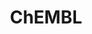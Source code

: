 ---
bigquery: https://console.cloud.google.com/bigquery?p=patents-public-data&d=ebi_chembl&page=dataset
citation: '"The ChEMBL database in 2017." Anna Gaulton, Anne Hersey, Michał Nowotka,
  A Patrícia Bento, Jon Chambers, David Mendez, Prudence Mutowo, Francis Atkinson,
  Louisa J Bellis, Elena Cibrián-Uhalte, Mark Davies, Nathan Dedman, Anneli Karlsson,
  María Paula Magariños, John P Overington, George Papadatos, Ines Smit, Andrew R
  Leach Nucleic acids Research (2017) 45 (Database Issue), D945-D954'
contributors: European Bioinformatics Institute
cost: None
description: ChEMBL Data is a manually curated database of small molecules used in
  drug discovery, including information about existing patented drugs.
documentation: 'schema: https://www.ebi.ac.uk/chembl/db_schema


  '
last_edit: 04/05/2022, 10:43:13
location: https://console.cloud.google.com/marketplace/product/google_patents_public_datasets/chembl
maintained_by: EMBL-EBI, an outstation of European Molecular Biology Laboratory
related_publications: '

  ChEMBL: towards direct deposition of bioassay data.


  Mendez D, Gaulton A, Bento AP, Chambers J, De Veij M, Félix E, Magariños MP, Mosquera
  JF, Mutowo P, Nowotka M, Gordillo-Marañón M, Hunter F, Junco L, Mugumbate G, Rodriguez-Lopez
  M, Atkinson F, Bosc N, Radoux CJ, Segura-Cabrera A, Hersey A, Leach AR.


  — Nucleic Acids Res. 2019; 47(D1):D930-D940. doi: 10.1093/nar/gky1075

  '
schema_fields:
- level3
- parameter_type
- mol_frac_id
- tid_fixed
- src_id
- journal
- product_id
- std_act_id
- cl_lincs_id
- end_position
- tax_id
- last_active
- component_type
- potential_duplicate
- major_class
- heavy_atoms
- applicant_full_name
- pubmed_id
- alert_name
- rgid
- full_mwt
- parenteral
- relation
- src_compound_id
- compound_key
- confidence_score
- molsyn_id
- pref_name
- mec_id
- trade_name
- status
- mw_monoisotopic
- sitecomp_id
- orig_description
- num_alerts
- substrate_record_id
- standard_value
- inorganic_flag
- uo_units
- natural_product
- sequence
- innovator_company
- l4
- efo_id
- species_group_flag
- l5
- assay_source
- comments
- dosage_form
- cell_source_tissue
- class_level
- warning_description
- l7
- predbind_id
- warning_country
- efo_term
- mesh_heading
- prodrug
- availability_type
- cx_most_apka
- target_mapping
- bei
- assay_strain
- cx_most_bpka
- mechanism_comment
- research_stem
- level2_description
- as_id
- data_validity_comment
- max_phase_for_ind
- standard_inchi_key
- polymer_flag
- warning_year
- variant_id
- parameter_value
- domain_id
- smarts
- oral
- stem_class
- normal_range_max
- db_version
- mesh_id
- src_assay_id
- atc_code
- metabolite_record_id
- cell_name
- qed_weighted
- cell_id
- structure_type
- job_id
- comp_class_id
- level3_description
- compd_id
- comp_go_id
- accession
- ref_url
- synonyms
- patent_no
- cx_logp
- met_comment
- publication_number
- curation_comment
- doc_type
- company
- record_id
- irac_class_id
- mc_target_type
- acd_most_bpka
- level4
- standard_relation
- withdrawn_class
- aspect
- syn_type
- annotation
- chembl_id
- cell_source_tax_id
- lle
- idx
- level2
- definition
- nda_type
- l1
- abstract
- related_tid
- upper_value
- rtb
- drugind_id
- creation_date
- pathway_key
- protclasssyn_id
- helm_notation
- issue
- tbl
- patent_expire_date
- entity_id
- bto_id
- caloha_id
- standard_inchi
- mol_irac_id
- type
- frac_class_id
- drug_product_flag
- usan_stem_definition
- volume
- smid
- patent_id
- cell_source_organism
- psa
- hba
- l6
- oc_id
- units
- bao_id
- isoform
- assay_id
- ass_cls_map_id
- ddd_units
- chebi_par_id
- le
- topical
- usan_year
- metref_id
- log_id
- ingredient
- warning_class
- assay_tax_id
- level1
- assay_organism
- protein_class_desc
- name
- drug_substance_flag
- version
- clo_id
- qudt_units
- hrac_class_id
- therapeutic_flag
- standard_type
- assay_test_type
- previous_company
- protein_class_synonym
- assay_type
- title
- who_name
- who_extra
- route
- src_short_name
- updated_by
- cell_description
- description
- doc_id
- ad_type
- drug_record_id
- irac_code
- molfile
- homologue
- usan_stem_id
- entity_type
- warning_type
- alert_id
- mc_target_accession
- met_conversion
- bao_endpoint
- withdrawn_year
- alogp
- mechanism_of_action
- frac_code
- parent_go_id
- targcomp_id
- acd_logp
- go_id
- target_desc
- organism
- hbd_lipinski
- year
- db_source
- num_ro5_violations
- molecule_type
- src_description
- l8
- dosed_ingredient
- first_approval
- active_molregno
- set_name
- warnref_id
- published_relation
- component_id
- priority
- relationship
- cellosaurus_id
- alert_set_id
- res_stem_id
- value
- withdrawn_flag
- mol_atc_id
- pchembl_value
- ap_id
- aromatic_rings
- mc_organism
- l2
- indref_id
- compound_name
- compsyn_id
- delist_flag
- cell_ontology_id
- ddd_id
- country
- co_stem_id
- relationship_desc
- cidx
- assay_category
- sequence_md5sum
- usan_substem
- doi
- action_type
- black_box_warning
- disease_efficacy
- site_name
- acd_most_apka
- enzyme_name
- assay_param_id
- withdrawn_country
- assay_desc
- last_page
- num_lipinski_ro5_violations
- ro3_pass
- prod_pat_id
- prediction_method
- uberon_id
- normal_range_min
- ref_type
- mutation
- relationship_type
- level1_description
- mc_tax_id
- aidx
- ridx
- approval_date
- active_ingredient
- parent_molregno
- published_type
- met_id
- updated_on
- warning_id
- level5
- selectivity_comment
- hbd
- target_type
- first_page
- assay_tissue
- domain_name
- indication_class
- targrel_id
- withdrawn_reason
- submission_date
- downgraded
- acd_logd
- standard_text_value
- direct_interaction
- text_value
- usan_stem
- cx_logd
- ddd_admr
- standard_upper_value
- source
- published_value
- activity_comment
- patent_use_code
- toid
- ref_id
- molecular_mechanism
- sei
- domain_description
- confidence
- parent_type
- site_residues
- biocomp_id
- canonical_smiles
- ddd_comment
- mc_target_name
- strength
- activity_count
- source_domain_id
- mol_hrac_id
- molecular_species
- protein_class_id
- cpd_str_alert_id
- molregno
- enzyme_tid
- max_phase
- site_id
- ddd_value
- mecref_id
- domain_type
- assay_subcellular_fraction
- published_units
- actsm_id
- tissue_id
- label
- hrac_code
- class_type
- standard_units
- assay_class_id
- standard_flag
- activity_id
- pathway_id
- parent_id
- first_in_class
- curated_by
- level4_description
- subgroup
- start_position
- path
- full_molformula
- hba_lipinski
- stem
- authors
- l3
- tid
- stat
- mw_freebase
- assay_cell_type
- binding_site_comment
- formulation_id
- bao_format
- chirality
- component_synonym
- result_flag
- short_name
shortname: chembl
tags:
- biotechnology
- health
- chemical
- bioinformatics
- medical
terms_of_use: CC BY-SA 3.0
title: ChEMBL
uuid: e232a192-965c-4ec9-904c-155b6dfe56c5
---